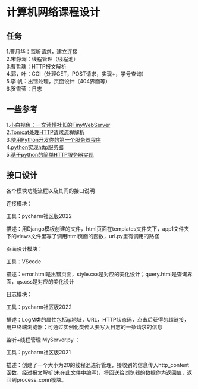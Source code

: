 # 计算机网络课程设计
## 任务
  1.曹月华：监听请求，建立连接   
  2.宋静澜：线程管理（线程池）  
  3.曹哲瑀：HTTP报文解析  
  4.郭，叶：CGI（处理GET，POST请求，实现+，学号查询）  
  5.李 帆：出错处理，页面设计（404界面等）  
  6.贺雪莹：日志  
## 一些参考
  1.[小白视角：一文读懂社长的TinyWebServer](https://huixxi.github.io/2020/06/02/%E5%B0%8F%E7%99%BD%E8%A7%86%E8%A7%92%EF%BC%9A%E4%B8%80%E6%96%87%E8%AF%BB%E6%87%82%E7%A4%BE%E9%95%BF%E7%9A%84TinyWebServer/#more)  
  2.[Tomcat处理HTTP请求流程解析](https://juejin.cn/post/7067917428319223845)  
  3.[使用Python开发你的第一个服务器程序](https://cloud.tencent.com/developer/article/1356570)  
  4.[python实现http服务器](https://blog.csdn.net/qq_32426313/article/details/104180402)  
  5.[基于python的简单HTTP服务器实现](https://blog.csdn.net/hu694028833/article/details/80862695)
## 接口设计
各个模块功能流程以及其间的接口说明

连接模块：

工具：pycharm社区版2022

描述：用Django模板创建的文件，html页面在templates文件夹下，app1文件夹下的views文件里写了调用html页面的函数，url.py里有调用的路径

页面设计模块：

工具：VScode

描述：error.html是出错页面，style.css是对应的美化设计；query.html是查询界面，qs.css是对应的美化设计

日志模块：

工具：pycharm社区版2022

描述：LogM类的属性包括ip地址，URL，HTTP状态码，点击后获得的超链接，用户终端浏览器；可通过实例化类传入要写入日志的一条请求的信息


监听+线程管理 MyServer.py ：

工具：pycharm社区版2021

描述：创建了一个大小为20的线程池进行管理，接收到的信息传入http_content函数，经过报文解析(未在此文件中编写)，将回送给浏览器的数据作为返回值，返回到process_conn模块。
